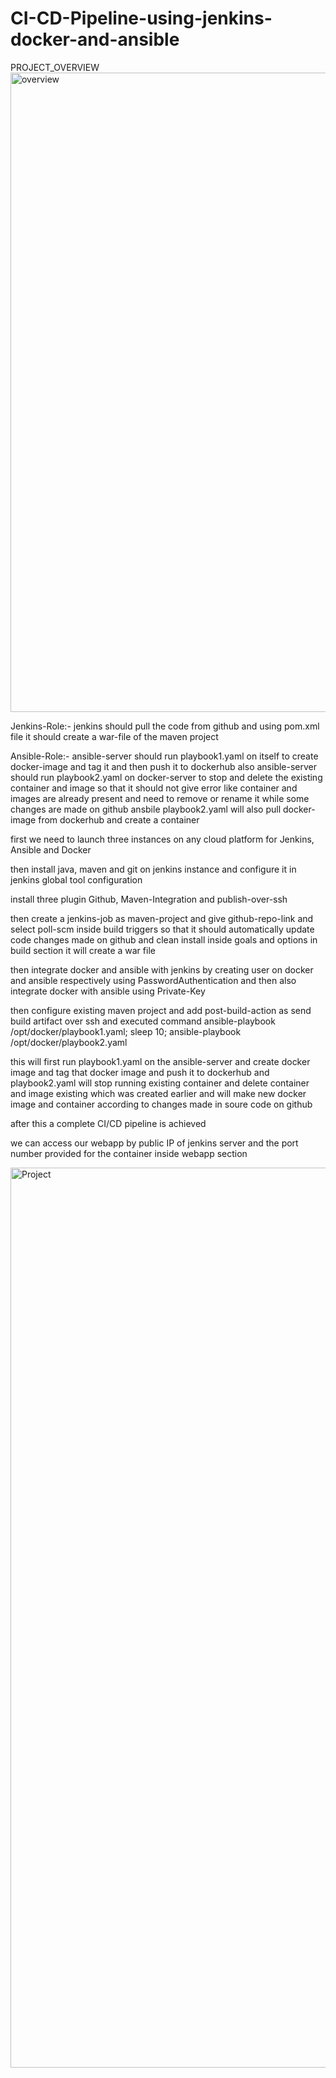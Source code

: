 # CI-CD-Pipeline-using-jenkins-docker-and-ansible


PROJECT_OVERVIEW
<img width="1023" alt="overview" src="https://user-images.githubusercontent.com/95365748/191949125-797f31bf-b639-47a7-b27a-2fb898f9d4bb.png">




Jenkins-Role:-
      jenkins should pull the code from github and using pom.xml file it should create a war-file of the maven project

Ansible-Role:-
   ansible-server should run playbook1.yaml on itself to create docker-image and tag it and then push it to dockerhub
also ansible-server should run playbook2.yaml on docker-server to stop and delete the existing container and image so that it should not give error like container and images are already present and need to remove or rename it while some changes are made on github 
ansbile playbook2.yaml will also pull docker-image from dockerhub and create a container




first we need to launch three instances on any cloud platform for Jenkins, Ansible and Docker


then install java, maven and git on jenkins instance and configure it in jenkins global tool configuration


install three plugin Github, Maven-Integration and publish-over-ssh

then create a jenkins-job as maven-project and give github-repo-link and select poll-scm inside build triggers so that it should automatically update code changes made on github and clean install inside goals and options in build section it will create a war file

then integrate docker and ansible with jenkins by creating user on docker and ansible respectively using PasswordAuthentication and then also integrate docker with ansible using Private-Key

then configure existing maven project and add post-build-action as send build artifact over ssh and executed command
ansible-playbook /opt/docker/playbook1.yaml;
sleep 10;
ansible-playbook /opt/docker/playbook2.yaml


this will first run playbook1.yaml on the ansible-server and create docker image and tag that docker image and push it to dockerhub and playbook2.yaml will stop running existing container and delete container and image existing which was created earlier and will make new docker image and container according to changes made in soure code on github

after this a complete CI/CD pipeline is achieved


we can access our webapp by public IP of jenkins server and the port number provided for the container inside webapp section






<img width="1440" alt="Project" src="https://user-images.githubusercontent.com/95365748/191843800-fbdc9c9a-ba7e-49ba-af3d-8aa3d4278913.png">
